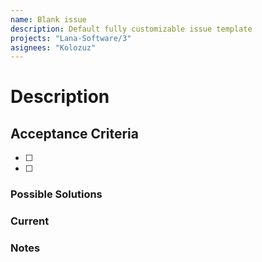 ```yaml
---
name: Blank issue
description: Default fully customizable issue template
projects: "Lana-Software/3"
asignees: "Kolozuz"
---
```


<!-- You don't need to delete the comments -->
<!-- These comments are only visible when writing the issue -->
# Description <!-- Details of the current situation and the expected outcome -->

## Acceptance Criteria <!-- Complete list of explicitly required items for the development to be accepted and implemented -->

- [ ] 
- [ ] 

### Possible Solutions <!-- Suggestions can come from the developer who assigned the issue or the assigned developer -->

### Current <!-- If it exists. The solution implemented at the time of writing the issue, why it should change or why it does not meet the requirements -->

### Notes <!-- Information that is tangentially or indirectly related to the issue -->
